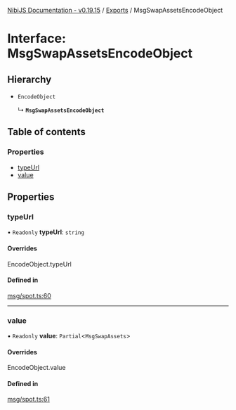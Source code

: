 [NibiJS Documentation - v0.19.15](../intro.md) / [Exports](../modules.md) / MsgSwapAssetsEncodeObject

# Interface: MsgSwapAssetsEncodeObject

## Hierarchy

- `EncodeObject`

  ↳ **`MsgSwapAssetsEncodeObject`**

## Table of contents

### Properties

- [typeUrl](MsgSwapAssetsEncodeObject.md#typeurl)
- [value](MsgSwapAssetsEncodeObject.md#value)

## Properties

### typeUrl

• `Readonly` **typeUrl**: `string`

#### Overrides

EncodeObject.typeUrl

#### Defined in

[msg/spot.ts:60](https://github.com/NibiruChain/ts-sdk/blob/b0f9b4b/packages/nibijs/src/msg/spot.ts#L60)

___

### value

• `Readonly` **value**: `Partial`<`MsgSwapAssets`\>

#### Overrides

EncodeObject.value

#### Defined in

[msg/spot.ts:61](https://github.com/NibiruChain/ts-sdk/blob/b0f9b4b/packages/nibijs/src/msg/spot.ts#L61)
